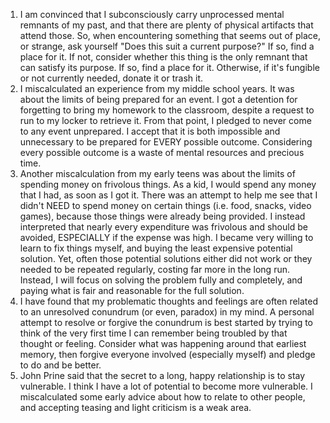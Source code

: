 1. I am convinced that I subconsciously carry unprocessed mental remnants of my past, and that there are plenty of physical artifacts that attend those. So, when encountering something that seems out of place, or strange, ask yourself "Does this suit a current purpose?" If so, find a place for it. If not, consider whether this thing is the only remnant that can satisfy its purpose. If so, find a place for it. Otherwise, if it's fungible or not currently needed, donate it or trash it.
2. I miscalculated an experience from my middle school years. It was about the limits of being prepared for an event. I got a detention for forgetting to bring my homework to the classroom, despite a request to run to my locker to retrieve it. From that point, I pledged to never come to any event unprepared. I accept that it is both impossible and unnecessary to be prepared for EVERY possible outcome. Considering every possible outcome is a waste of mental resources and precious time.
3. Another miscalculation from my early teens was about the limits of spending money on frivolous things. As a kid, I would spend any money that I had, as soon as I got it. There was an attempt to help me see that I didn't NEED to spend money on certain things (i.e. food, snacks, video games), because those things were already being provided. I instead interpreted that nearly every expenditure was frivolous and should be avoided, ESPECIALLY if the expense was high. I became very willing to learn to fix things myself, and buying the least expensive potential solution. Yet, often those potential solutions either did not work or they needed to be repeated regularly, costing far more in the long run. Instead, I will focus on solving the problem fully and completely, and paying what is fair and reasonable for the full solution.
4. I have found that my problematic thoughts and feelings are often related to an unresolved conundrum (or even, paradox) in my mind. A personal attempt to resolve or forgive the conundrum is best started by trying to think of the very first time I can remember being troubled by that thought or feeling. Consider what was happening around that earliest memory, then forgive everyone involved (especially myself) and pledge to do and be better.
5. John Prine said that the secret to a long, happy relationship is to stay vulnerable. I think I have a lot of potential to become more vulnerable. I miscalculated some early advice about how to relate to other people, and accepting teasing and light criticism is a weak area.

